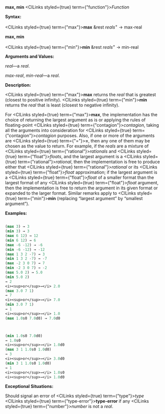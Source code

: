 **max, min** <ClLinks styled={true} term={"function"}><i>Function</i></ClLinks> 



**Syntax:** 



<ClLinks styled={true} term={"max"}><b>max</b></ClLinks> &amp;rest *reals*<sup>+</sup> → max-real 







 



 



**max, min** 



<ClLinks styled={true} term={"min"}><b>min</b></ClLinks> &amp;rest *reals*<sup>+</sup> → min-real 



**Arguments and Values:** 



*real*—a *real*. 



*max-real*, *min-real*—a *real*. 



**Description:** 



<ClLinks styled={true} term={"max"}><b>max</b></ClLinks> returns the *real* that is greatest (closest to positive infinity). <ClLinks styled={true} term={"min"}><b>min</b></ClLinks> returns the *real* that is least (closest to negative infinity). 



For <ClLinks styled={true} term={"max"}><b>max</b></ClLinks>, the implementation has the choice of returning the largest argument as is or applying the rules of floating-point <ClLinks styled={true} term={"contagion"}><i>contagion</i></ClLinks>, taking all the arguments into consideration for <ClLinks styled={true} term={"contagion"}><i>contagion</i></ClLinks> purposes. Also, if one or more of the arguments are <ClLinks styled={true} term={"="}><b>=</b></ClLinks>, then any one of them may be chosen as the value to return. For example, if the *reals* are a mixture of <ClLinks styled={true} term={"rational"}><i>rationals</i></ClLinks> and <ClLinks styled={true} term={"float"}><i>floats</i></ClLinks>, and the largest argument is a <ClLinks styled={true} term={"rational"}><i>rational</i></ClLinks>, then the implementation is free to produce either that <ClLinks styled={true} term={"rational"}><i>rational</i></ClLinks> or its <ClLinks styled={true} term={"float"}><i>float</i></ClLinks> approximation; if the largest argument is a <ClLinks styled={true} term={"float"}><i>float</i></ClLinks> of a smaller format than the largest format of any <ClLinks styled={true} term={"float"}><i>float</i></ClLinks> argument, then the implementation is free to return the argument in its given format or expanded to the larger format. Similar remarks apply to <ClLinks styled={true} term={"min"}><b>min</b></ClLinks> (replacing “largest argument” by “smallest argument”). 



**Examples:**
```lisp

(max 3) → 3 
(min 3) → 3 
(max 6 12) → 12 
(min 6 12) → 6 
(max -6 -12) → -6 
(min -6 -12) → -12 
(max 1 3 2 -7) → 3 
(min 1 3 2 -7) → -7 
(max -2 3 0 7) → 7 
(min -2 3 0 7) → -2 
(max 5.0 2) → 5.0 
(min 5.0 2) 
→ 2 
<i><sup>or</sup>→</i> 2.0 
(max 3.0 7 1) 
→ 7 
<i><sup>or</sup>→</i> 7.0 
(min 3.0 7 1) 
→ 1 
<i><sup>or</sup>→</i> 1.0 
(max 1.0s0 7.0d0) → 7.0d0 



(min 1.0s0 7.0d0) 
→ 1.0s0 
<i><sup>or</sup>→</i> 1.0d0 
(max 3 1 1.0s0 1.0d0) 
→ 3 
<i><sup>or</sup>→</i> 3.0d0 
(min 3 1 1.0s0 1.0d0) 
→ 1 
<i><sup>or</sup>→</i> 1.0s0 
<i><sup>or</sup>→</i> 1.0d0 

```
**Exceptional Situations:** 



Should signal an error of <ClLinks styled={true} term={"type"}><i>type</i></ClLinks> <ClLinks styled={true} term={"type-error"}><b>type-error</b></ClLinks> if any <ClLinks styled={true} term={"number"}><i>number</i></ClLinks> is not a *real*. 



